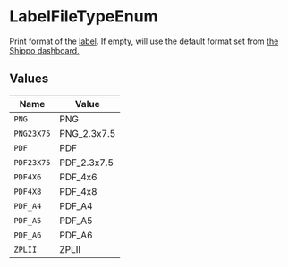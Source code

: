 # LabelFileTypeEnum

Print format of the <a href="https://docs.goshippo.com/docs/shipments/shippinglabelsizes/">label</a>. If empty, will use the default format set from 
<a href="https://apps.goshippo.com/settings/labels">the Shippo dashboard.</a>


## Values

| Name        | Value       |
| ----------- | ----------- |
| `PNG`       | PNG         |
| `PNG23X75`  | PNG_2.3x7.5 |
| `PDF`       | PDF         |
| `PDF23X75`  | PDF_2.3x7.5 |
| `PDF4X6`    | PDF_4x6     |
| `PDF4X8`    | PDF_4x8     |
| `PDF_A4`    | PDF_A4      |
| `PDF_A5`    | PDF_A5      |
| `PDF_A6`    | PDF_A6      |
| `ZPLII`     | ZPLII       |